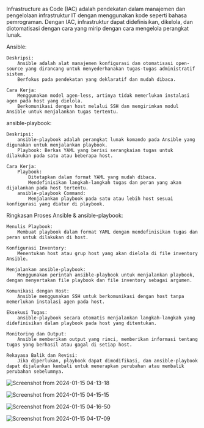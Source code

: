 Infrastructure as Code (IAC) adalah pendekatan dalam manajemen dan pengelolaan infrastruktur IT 
dengan menggunakan kode seperti bahasa pemrograman. Dengan IAC, infrastruktur dapat didefinisikan, dikelola, 
dan diotomatisasi dengan cara yang mirip dengan cara mengelola perangkat lunak.

Ansible:

    Deskripsi:
        Ansible adalah alat manajemen konfigurasi dan otomatisasi open-source yang dirancang untuk menyederhanakan tugas-tugas administratif sistem.
        Berfokus pada pendekatan yang deklaratif dan mudah dibaca.

    Cara Kerja:
        Menggunakan model agen-less, artinya tidak memerlukan instalasi agen pada host yang dielola.
        Berkomunikasi dengan host melalui SSH dan mengirimkan modul Ansible untuk menjalankan tugas tertentu.

ansible-playbook:

    Deskripsi:
        ansible-playbook adalah perangkat lunak komando pada Ansible yang digunakan untuk menjalankan playbook.
        Playbook: Berkas YAML yang berisi serangkaian tugas untuk dilakukan pada satu atau beberapa host.

    Cara Kerja:
        Playbook:
            Ditetapkan dalam format YAML yang mudah dibaca.
            Mendefinisikan langkah-langkah tugas dan peran yang akan dijalankan pada host tertentu.
        ansible-playbook Command:
            Menjalankan playbook pada satu atau lebih host sesuai konfigurasi yang diatur di playbook.

Ringkasan Proses Ansible & ansible-playbook:

    Menulis Playbook:
        Membuat playbook dalam format YAML dengan mendefinisikan tugas dan peran untuk dilakukan di host.

    Konfigurasi Inventory:
        Menentukan host atau grup host yang akan dielola di file inventory Ansible.

    Menjalankan ansible-playbook:
        Menggunakan perintah ansible-playbook untuk menjalankan playbook, dengan menyertakan file playbook dan file inventory sebagai argumen.

    Komunikasi dengan Host:
        Ansible menggunakan SSH untuk berkomunikasi dengan host tanpa memerlukan instalasi agen pada host.

    Eksekusi Tugas:
        ansible-playbook secara otomatis menjalankan langkah-langkah yang didefinisikan dalam playbook pada host yang ditentukan.

    Monitoring dan Output:
        Ansible memberikan output yang rinci, memberikan informasi tentang tugas yang berhasil atau gagal di setiap host.

    Rekayasa Balik dan Revisi:
        Jika diperlukan, playbook dapat dimodifikasi, dan ansible-playbook dapat dijalankan kembali untuk menerapkan perubahan atau membalik perubahan sebelumnya.




![Screenshot from 2024-01-15 04-13-18](https://github.com/sinambela99/devops-19-dumbways/assets/80032508/0aad96ec-dfb4-44ac-9206-b7e234446dce)

![Screenshot from 2024-01-15 04-15-15](https://github.com/sinambela99/devops-19-dumbways/assets/80032508/4e689187-3df9-430c-bd7d-9311bfd0d1b7)

![Screenshot from 2024-01-15 04-16-50](https://github.com/sinambela99/devops-19-dumbways/assets/80032508/2958d34e-322b-4505-bdf1-8518de08021b)

![Screenshot from 2024-01-15 04-17-09](https://github.com/sinambela99/devops-19-dumbways/assets/80032508/246db752-1e1c-40d6-a177-9f81272f6ba6)




